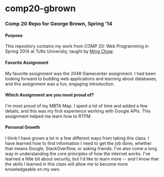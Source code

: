 comp20-gbrown
=============

### Comp 20 Repo for George Brown, Spring '14

#### Purpose

This repository contains my work from COMP 20: Web Programming in Spring 2014 at Tufts University, taught by [Ming Chow](http://mchow01.github.io).

#### Favorite Assignment

My favorite assignment was the 2048 Gamecenter assignment. I had been looking forward to building web applications and learning about databases, and this assignment was a fun, engaging introduction.

#### Which Assignment are you most proud of?

I'm most proud of my MBTA Map. I spent a lot of time and added a few details, and this was my first experience working with Google APIs. This assignment helped me learn how to RTFM.

#### Personal Growth

I think I have grown a lot in a few different ways from taking this class. I have learned how to find information I need to get the job done, whether that means Google, StackOverflow, or asking friends. I've also come a long way in understanding the core principles of how the Internet works. I've learned a little bit about security, but I'd like to learn more -- and I know that the skills I learned in this class will allow me to become more knowledgeable on my own.
